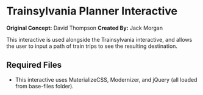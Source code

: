 # Trainsylvania Planner Interactive

**Original Concept:** David Thompson
**Created By:** Jack Morgan

This interactive is used alongside the Trainsylvania interactive, and allows the user to input a path of train trips to see the resulting destination.

## Required Files

- This interactive uses MaterializeCSS, Modernizer, and jQuery (all loaded from base-files folder).

